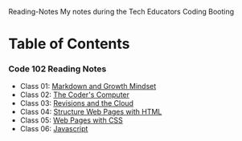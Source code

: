 Reading-Notes
My notes during the Tech Educators Coding Booting 

# Table of Contents
### Code 102 Reading Notes
- Class 01: [Markdown and Growth Mindset](/102/notes001.md)
- Class 02: [The Coder's Computer](/102/notes002.md)
- Class 03: [Revisions and the Cloud](/102/notes003.md)
- Class 04: [Structure Web Pages with HTML](/102/notes004.md)
- Class 05: [Web Pages with CSS](/102/notes005.md)
- Class 06: [Javascript](/102/notes006.md)



